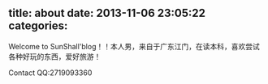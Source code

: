 title: about
date: 2013-11-06 23:05:22
categories:
---
Welcome to SunShall'blog！！本人男，来自于广东江门，在读本科，喜欢尝试各种好玩的东西，爱好旅游！

Contact
QQ:2719093360